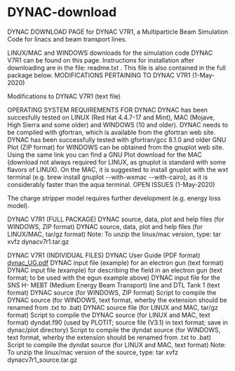 # DYNAC-download
DYNAC DOWNLOAD PAGE  for DYNAC V7R1, a Multiparticle Beam Simulation Code for linacs and beam transport lines.

LINUX/MAC and WINDOWS downloads for the simulation code DYNAC V7R1 can be found on this page. Instructions for installation after downloading are in the file: readme.txt . This file is also contained in the full package below.
MODIFICATIONS PERTAINING TO DYNAC V7R1 (1-May-2020)

Modifications to DYNAC V7R1 (text file)

OPERATING SYSTEM REQUIREMENTS FOR DYNAC
DYNAC has been succesfully tested on LINUX (Red Hat 4.4.7-17 and Mint), MAC (Mojave, High Sierra and some older) and WINDOWS (10 and older).
DYNAC needs to be compiled with gfortran, which is available from the gfortran web site. DYNAC has been successfully tested with gfortran/gcc 8.1.0 and older
GNU Plot (ZIP format) for WINDOWS can be obtained from the gnuplot web site.
Using the same link you can find a GNU Plot download for the MAC (download not always required for LINUX, as gnuplot is standard with some flavors of LINUX). On the MAC, it is suggested to install gnuplot with the wxt terminal (e.g. brew install gnuplot --with-wxmac --with-cairo), as it is considerably faster than the aqua terminal.
OPEN ISSUES (1-May-2020)

The charge stripper model requires further development (e.g. energy loss model).

DYNAC V7R1 (FULL PACKAGE)
DYNAC source, data, plot and help files (for WINDOWS, ZIP format)
DYNAC source, data, plot and help files (for LINUX/MAC, tar/gz format)
Note: To unzip the linux/mac version, type: tar xvfz dynacv7r1.tar.gz

DYNAC V7R1 (INDIVIDUAL FILES)
DYNAC User Guide (PDF format) [dynac_UG.pdf](https://github.com/dynac-source/DYNAC-download/files/6633231/dynac_UG.pdf)
DYNAC input file (example) for an electron gun (text format)
DYNAC input file (example) for describing the field in an electron gun (text format; to be used with the egun example above)
DYNAC input file for the SNS H- MEBT (Medium Energy Beam Transport) line and DTL Tank 1 (text format)
DYNAC source (for WINDOWS, ZIP format)
Script to compile the DYNAC source (for WINDOWS, text format, wherby the extension should be renamed from .txt to .bat)
DYNAC source file (for LINUX and MAC, tar/gz format)
Script to compile the DYNAC source (for LINUX and MAC, text format)
dyndat.f90 (used by PLOTIT; source file (V3.1) in text format; save in dynac/plot directory)
Script to compile the dyndat source (for WINDOWS, text format, wherby the extension should be renamed from .txt to .bat)
Script to compile the dyndat source (for LINUX and MAC, text format)
Note: To unzip the linux/mac version of the source, type: tar xvfz dynacv7r1_source.tar.gz
